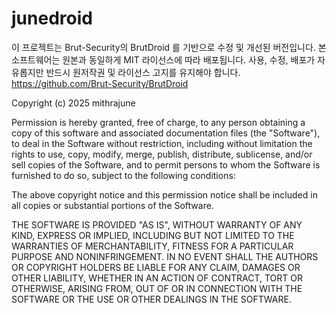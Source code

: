# junedroid
이 프로젝트는 Brut-Security의 BrutDroid 를 기반으로 수정 및 개선된 버전입니다. 본 소프트웨어는 원본과 동일하게 MIT 라이선스에 따라 배포됩니다. 사용, 수정, 배포가 자유롭지만 반드시 원저작권 및 라이선스 고지를 유지해야 합니다.
https://github.com/Brut-Security/BrutDroid

Copyright (c) 2025 mithrajune

Permission is hereby granted, free of charge, to any person obtaining a copy
of this software and associated documentation files (the "Software"), to deal
in the Software without restriction, including without limitation the rights
to use, copy, modify, merge, publish, distribute, sublicense, and/or sell
copies of the Software, and to permit persons to whom the Software is
furnished to do so, subject to the following conditions:

The above copyright notice and this permission notice shall be included in
all copies or substantial portions of the Software.

THE SOFTWARE IS PROVIDED "AS IS", WITHOUT WARRANTY OF ANY KIND, EXPRESS OR
IMPLIED, INCLUDING BUT NOT LIMITED TO THE WARRANTIES OF MERCHANTABILITY,
FITNESS FOR A PARTICULAR PURPOSE AND NONINFRINGEMENT. IN NO EVENT SHALL THE
AUTHORS OR COPYRIGHT HOLDERS BE LIABLE FOR ANY CLAIM, DAMAGES OR OTHER
LIABILITY, WHETHER IN AN ACTION OF CONTRACT, TORT OR OTHERWISE, ARISING FROM,
OUT OF OR IN CONNECTION WITH THE SOFTWARE OR THE USE OR OTHER DEALINGS IN
THE SOFTWARE.

